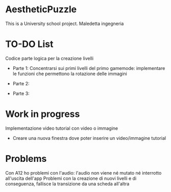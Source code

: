 # AestheticPuzzle
This is a University school project. Maledetta ingegneria

# TO-DO List

Codice parte logica per la creazione livelli

- Parte 1: Concentrarsi sui primi livelli del primo gamemode:
  implementare le funzioni che permettono la rotazione delle immagini
  
- Parte 2:
- Parte 3:

# Work in progress

Implementazione video tutorial con video o immagine

- Creare una nuova finestra dove poter inserire un video/immagine tutorial

# Problems

Con A12 ho problemi con l'audio: l'audio non viene né mutato né interrotto all'uscita dell'app
Problemi con la creazione di nuovi livelli e di conseguenza, fallisce la transizione da una scheda all'altra
